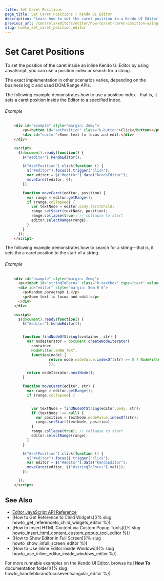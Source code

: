 ```yaml
---
title: Set Caret Positions
page_title: Set Caret Positions | Kendo UI Editor
description: "Learn how to set the caret position in a Kendo UI Editor widget."
previous_url: /controls/editors/editor/how-to/set-caret-position-using-javascript
slug: howto_set_caret_position_editor
---
```


# Set Caret Positions

To set the position of the caret inside an inline Kendo UI Editor by using JavaScript, you can use a position index or search for a string.  

The exact implementation in other scenarios varies, depending on the business logic and used DOM/Range APIs.

The following example demonstrates how to use a position index&mdash;that is, it sets a caret position inside the Editor to a specified index.

###### Example

```html
    <div id="example" style="margin: 2em;">
        <p><button id="setPosition" class="k-button">Click</button></p>
        <div id="editor">Some text to focus and edit.</div>
    </div>

    <script>
      $(document).ready(function() {
        $("#editor").kendoEditor();

        $("#setPosition").click(function () {
          $("#editor").focus().trigger("click");
          var editor = $("#editor").data("kendoEditor");
          moveCaret(editor, 6);
        });

        function moveCaret(editor, position) {
          var range = editor.getRange();
          if (range.collapsed) {
            var textNode = editor.body.firstChild;
            range.setStart(textNode, position);
            range.collapse(true); // collapse to start
            editor.selectRange(range);
          }
        }
      });
    </script>
```

The following example demonstrates how to search for a string&mdash;that is, it sets the a caret position to the start of a string.

###### Example

```html
    <div id="example" style="margin: 2em;">
      <p><input id="stringToFocus" class="k-textbox" type="text" value="focus" /> <button id="setPosition" class="k-button">Click</button></p>
      <div id="editor" style="margin: 5em 0 0">
        <p>Random paragraph 1.</p>
        <p>Some text to focus and edit.</p>
      </div>
    </div>

    <script>
      $(document).ready(function() {
        $("#editor").kendoEditor();


        function findNodeOfString(container, str) {
          var nodeIterator = document.createNodeIterator(
            container,
            NodeFilter.SHOW_TEXT,
            function(node) {
        			return node.nodeValue.indexOf(str) >= 0 ? NodeFilter.FILTER_ACCEPT : NodeFilter.FILTER_REJECT;
    				});

          return nodeIterator.nextNode();
        }

        function moveCaret(editor, str) {
          var range = editor.getRange();
          if (range.collapsed) {


            var textNode = findNodeOfString(editor.body, str);
            if (textNode !== null) {
              var position = textNode.nodeValue.indexOf(str);
              range.setStart(textNode, position);
            }
            range.collapse(true); // collapse to start
            editor.selectRange(range);
          }
        }

        $("#setPosition").click(function () {
          $("#editor").focus().trigger("click");
          var editor = $("#editor").data("kendoEditor");
          moveCaret(editor, $("#stringToFocus").val());
        });

      });
    </script>
```

## See Also

* [Editor JavaScript API Reference](/api/javascript/ui/editor)
* [How to Get Reference to Child Widgets]({% slug howto_get_referenceto_child_widgets_editor %})
* [How to Insert HTML Content via Custom Popup Tools]({% slug howto_insert_html_content_custom_popup_tool_editor %})
* [How to Show Editor in Full Screen]({% slug howto_show_infull_screen_editor %})
* [How to Use Inline Editor inside Windows]({% slug howto_use_inline_editor_inside_windows_editor %})

For more runnable examples on the Kendo UI Editor, browse its [**How To** documentation folder]({% slug howto_handleblurandfocuseventsangular_editor %}).
